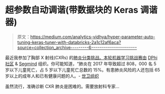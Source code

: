 # 超参数自动调谐(带数据块的 Keras 调谐器)

> 原文：<https://medium.com/analytics-vidhya/hyper-parameter-auto-tuning-keras-tuner-with-databricks-2a1c12af6aca?source=collection_archive---------6----------------------->

最近我参加了胸部 X 射线(CXRs) 的[肺炎分类挑战。本轮机器学习挑战赛由](https://dphi.tech/challenges/pneumonia-classification-challenge-by-segmind/76/overview/about) [DPhi 社区](https://dphi.tech) & [Segmind](https://segmind.com) 组织。你可能知道，“肺炎在 2017 年导致超过 808，000 名 5 岁以下儿童死亡，占 5 岁以下儿童死亡总数的 15%。有患肺炎风险的人还包括 65 岁以上的成年人和已有健康问题的人。- [世卫组织](https://www.who.int/news-room/fact-sheets/detail/pneumonia)

虽然流行，准确诊断 CXR 肺炎是困难的。需要放射科专家…